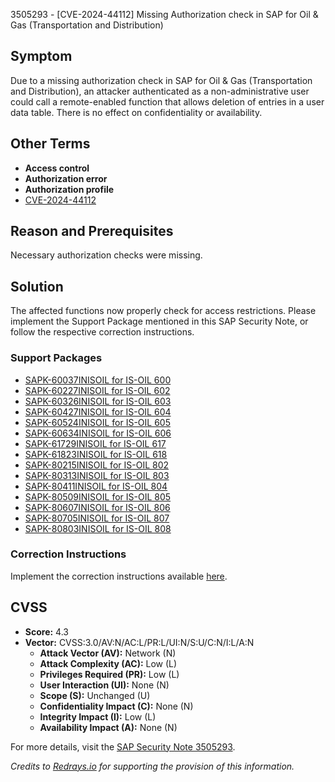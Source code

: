 3505293 - [CVE-2024-44112] Missing Authorization check in SAP for Oil & Gas (Transportation and Distribution)

## Symptom
Due to a missing authorization check in SAP for Oil & Gas (Transportation and Distribution), an attacker authenticated as a non-administrative user could call a remote-enabled function that allows deletion of entries in a user data table. There is no effect on confidentiality or availability.

## Other Terms
- **Access control**
- **Authorization error**
- **Authorization profile**
- [CVE-2024-44112](https://cve.org/CVERecord?id=CVE-2024-44112)

## Reason and Prerequisites
Necessary authorization checks were missing.

## Solution
The affected functions now properly check for access restrictions. Please implement the Support Package mentioned in this SAP Security Note, or follow the respective correction instructions.

### Support Packages
- [SAPK-60037INISOIL for IS-OIL 600](https://me.sap.com/supportpackage/SAPK-60037INISOIL)
- [SAPK-60227INISOIL for IS-OIL 602](https://me.sap.com/supportpackage/SAPK-60227INISOIL)
- [SAPK-60326INISOIL for IS-OIL 603](https://me.sap.com/supportpackage/SAPK-60326INISOIL)
- [SAPK-60427INISOIL for IS-OIL 604](https://me.sap.com/supportpackage/SAPK-60427INISOIL)
- [SAPK-60524INISOIL for IS-OIL 605](https://me.sap.com/supportpackage/SAPK-60524INISOIL)
- [SAPK-60634INISOIL for IS-OIL 606](https://me.sap.com/supportpackage/SAPK-60634INISOIL)
- [SAPK-61729INISOIL for IS-OIL 617](https://me.sap.com/supportpackage/SAPK-61729INISOIL)
- [SAPK-61823INISOIL for IS-OIL 618](https://me.sap.com/supportpackage/SAPK-61823INISOIL)
- [SAPK-80215INISOIL for IS-OIL 802](https://me.sap.com/supportpackage/SAPK-80215INISOIL)
- [SAPK-80313INISOIL for IS-OIL 803](https://me.sap.com/supportpackage/SAPK-80313INISOIL)
- [SAPK-80411INISOIL for IS-OIL 804](https://me.sap.com/supportpackage/SAPK-80411INISOIL)
- [SAPK-80509INISOIL for IS-OIL 805](https://me.sap.com/supportpackage/SAPK-80509INISOIL)
- [SAPK-80607INISOIL for IS-OIL 806](https://me.sap.com/supportpackage/SAPK-80607INISOIL)
- [SAPK-80705INISOIL for IS-OIL 807](https://me.sap.com/supportpackage/SAPK-80705INISOIL)
- [SAPK-80803INISOIL for IS-OIL 808](https://me.sap.com/supportpackage/SAPK-80803INISOIL)

### Correction Instructions
Implement the correction instructions available [here](https://me.sap.com/corrins/0003505293/11).

## CVSS
- **Score:** 4.3
- **Vector:** CVSS:3.0/AV:N/AC:L/PR:L/UI:N/S:U/C:N/I:L/A:N
  - **Attack Vector (AV):** Network (N)
  - **Attack Complexity (AC):** Low (L)
  - **Privileges Required (PR):** Low (L)
  - **User Interaction (UI):** None (N)
  - **Scope (S):** Unchanged (U)
  - **Confidentiality Impact (C):** None (N)
  - **Integrity Impact (I):** Low (L)
  - **Availability Impact (A):** None (N)

For more details, visit the [SAP Security Note 3505293](https://me.sap.com/support/notes/3505293).

*Credits to [Redrays.io](https://redrays.io) for supporting the provision of this information.*